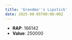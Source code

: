 ```yaml
---
title: 'Grandma''s Lipstick'
date: 2025-08-05T00:00:00Z
---
```

- **RAP**: 166142
- **Value**: 250000
